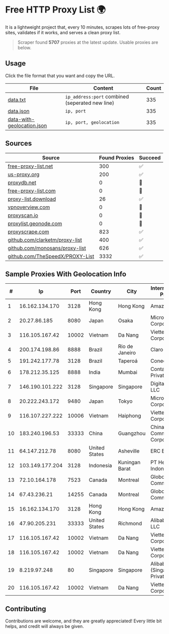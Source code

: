 
# Free HTTP Proxy List 🌍

It is a lightweight project that, every 10 minutes, scrapes lots of free-proxy sites, validates if it works, and serves a clean proxy list.


> Scraper found **5707** proxies at the latest update. Usable proxies are below.

## Usage

Click the file format that you want and copy the URL.


|File|Content|Count|
|----|-------|-----|
|[data.txt](https://raw.githubusercontent.com/themiralay/Proxy-List-World/master/data.txt)|`ip_address:port` combined (seperated new line)|335|
|[data.json](https://raw.githubusercontent.com/themiralay/Proxy-List-World/master/data.json)|`ip, port`|335|
|[data-with-geolocation.json](https://raw.githubusercontent.com/themiralay/Proxy-List-World/master/data-with-geolocation.json)|`ip, port, geolocation`|335|

## Sources

|Source|Found Proxies|Succeed|
|------|-------------|-------|
|[free-proxy-list.net](https://free-proxy-list.net)|300|✅|
|[us-proxy.org](https://www.us-proxy.org)|200|✅|
|[proxydb.net](http://proxydb.net)|0|🚫|
|[free-proxy-list.com](https://free-proxy-list.com/?page=&port=&type%5B%5D=http&type%5B%5D=https&up_time=0&search=Search)|0|🚫|
|[proxy-list.download](https://www.proxy-list.download/HTTP)|26|✅|
|[vpnoverview.com](https://vpnoverview.com/privacy/anonymous-browsing/free-proxy-servers)|0|🚫|
|[proxyscan.io](https://www.proxyscan.io)|0|🚫|
|[proxylist.geonode.com](https://proxylist.geonode.com/api/proxy-list?limit=300&page=1&sort_by=lastChecked&sort_type=desc&protocols=http,https)|0|🚫|
|[proxyscrape.com](https://api.proxyscrape.com/v2/?request=displayproxies&protocol=http&timeout=10000&country=all&ssl=all&anonymity=all)|823|✅|
|[github.com/clarketm/proxy-list](https://raw.githubusercontent.com/clarketm/proxy-list/master/proxy-list-raw.txt)|400|✅|
|[github.com/monosans/proxy-list](https://raw.githubusercontent.com/monosans/proxy-list/main/proxies/http.txt)|626|✅|
|[github.com/TheSpeedX/PROXY-List](https://raw.githubusercontent.com/TheSpeedX/PROXY-List/master/http.txt)|3332|✅|


## Sample Proxies With Geolocation Info

|#|Ip|Port|Country|City|Internet Service Provider|
|-|--|----|-------|----|-------------------------|
|1|16.162.134.170|3128|Hong Kong|Hong Kong|Amazon.com|
|2|20.27.86.185|8080|Japan|Osaka|Microsoft Corporation|
|3|116.105.167.42|10002|Vietnam|Da Nang|Viettel Corporation|
|4|200.174.198.86|8888|Brazil|Rio de Janeiro|Claro S.A|
|5|191.242.177.78|3128|Brazil|Taperoá|Conect Telecom|
|6|178.212.35.125|8888|India|Mumbai|Contabo Asia Private Limited|
|7|146.190.101.222|3128|Singapore|Singapore|DigitalOcean, LLC|
|8|20.222.243.172|9480|Japan|Tokyo|Microsoft Corporation|
|9|116.107.227.222|10006|Vietnam|Haiphong|Viettel Corporation|
|10|183.240.196.53|33333|China|Guangzhou|China Mobile Communications Corporation|
|11|64.147.212.78|8080|United States|Asheville|ERC Broadband|
|12|103.149.177.204|3128|Indonesia|Kuningan Barat|PT Herza Digital Indonesia|
|13|72.10.164.178|7523|Canada|Montreal|GloboTech Communications|
|14|67.43.236.21|14255|Canada|Montreal|GloboTech Communications|
|15|16.162.134.170|3128|Hong Kong|Hong Kong|Amazon.com|
|16|47.90.205.231|33333|United States|Richmond|Alibaba.com LLC|
|17|116.105.167.42|10002|Vietnam|Da Nang|Viettel Corporation|
|18|116.105.167.42|10002|Vietnam|Da Nang|Viettel Corporation|
|19|8.219.97.248|80|Singapore|Singapore|Alibaba Cloud (Singapore) Private Limited|
|20|116.105.167.42|10002|Vietnam|Da Nang|Viettel Corporation|



## Contributing

Contributions are welcome, and they are greatly appreciated! Every
little bit helps, and credit will always be given.

